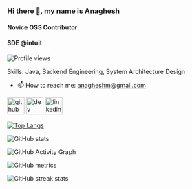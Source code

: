 ### Hi there 👋, my name is Anaghesh
#### Novice OSS Contributor
#### SDE @intuit
![Profile views](https://gpvc.arturio.dev/anaghesh-muruli)

Skills: Java, Backend Engineering, System Architecture Design

- 📫 How to reach me: anagheshm@gmail.com 


[<img src='https://cdn.jsdelivr.net/npm/simple-icons@3.0.1/icons/github.svg' alt='github' height='40'>](https://github.com/anaghesh-muruli)  [<img src='https://cdn.jsdelivr.net/npm/simple-icons@3.0.1/icons/dev-dot-to.svg' alt='dev' height='40'>](https://dev.to/anagheshmuruli)  [<img src='https://cdn.jsdelivr.net/npm/simple-icons@3.0.1/icons/linkedin.svg' alt='linkedin' height='40'>](https://www.linkedin.com/in/anagheshm/)  

[![Top Langs](https://github-readme-stats.vercel.app/api/top-langs/?username=anaghesh-muruli)](https://github.com/anuraghazra/github-readme-stats)

![GitHub stats](https://github-readme-stats.vercel.app/api?username=anaghesh-muruli&show_icons=true)  

![GitHub Activity Graph](https://activity-graph.herokuapp.com/graph?username=anaghesh-muruli)  

![GitHub metrics](https://metrics.lecoq.io/anaghesh-muruli)  

![GitHub streak stats](https://github-readme-streak-stats.herokuapp.com/?user=anaghesh-muruli)  
